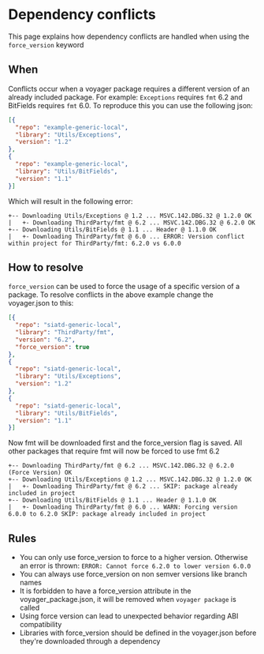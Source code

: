 # Dependency conflicts
This page explains how dependency conflicts are handled when using the `force_version` keyword

## When
Conflicts occur when a voyager package requires a different version of an already included package.
For example: `Exceptions` requires `fmt` 6.2 and BitFields requires `fmt` 6.0. 
To reproduce this you can use the following json:
```json
[{
  "repo": "example-generic-local",
  "library": "Utils/Exceptions",
  "version": "1.2"
},
{
  "repo": "example-generic-local",
  "library": "Utils/BitFields",
  "version": "1.1"
}]
```
Which will result in the following error:
```
+-- Downloading Utils/Exceptions @ 1.2 ... MSVC.142.DBG.32 @ 1.2.0 OK
|   +- Downloading ThirdParty/fmt @ 6.2 ... MSVC.142.DBG.32 @ 6.2.0 OK
+-- Downloading Utils/BitFields @ 1.1 ... Header @ 1.1.0 OK
|   +- Downloading ThirdParty/fmt @ 6.0 ... ERROR: Version conflict within project for ThirdParty/fmt: 6.2.0 vs 6.0.0
```

## How to resolve
`force_version` can be used to force the usage of a specific version of a package.
To resolve conflicts in the above example change the voyager.json to this:
```json
[{
  "repo": "siatd-generic-local",
  "library": "ThirdParty/fmt",
  "version": "6.2",
  "force_version": true
},
{
  "repo": "siatd-generic-local",
  "library": "Utils/Exceptions",
  "version": "1.2"
},
{
  "repo": "siatd-generic-local",
  "library": "Utils/BitFields",
  "version": "1.1"
}]
```
Now fmt will be downloaded first and the force_version flag is saved. 
All other packages that require fmt will now be forced to use fmt 6.2
```
+-- Downloading ThirdParty/fmt @ 6.2 ... MSVC.142.DBG.32 @ 6.2.0 (Force Version) OK
+-- Downloading Utils/Exceptions @ 1.2 ... MSVC.142.DBG.32 @ 1.2.0 OK
|   +- Downloading ThirdParty/fmt @ 6.2 ... SKIP: package already included in project
+-- Downloading Utils/BitFields @ 1.1 ... Header @ 1.1.0 OK
|   +- Downloading ThirdParty/fmt @ 6.0 ... WARN: Forcing version 6.0.0 to 6.2.0 SKIP: package already included in project
```

## Rules
* You can only use force_version to force to a higher version. Otherwise an error is thrown: `ERROR: Cannot force 6.2.0 to lower version 6.0.0`
* You can always use force_version on non semver versions like branch names
* It is forbidden to have a force_version attribute in the voyager_package.json, it will be removed when `voyager package` is called
* Using force version can lead to unexpected behavior regarding ABI compatibility
* Libraries with force_version should be defined in the voyager.json before they're downloaded through a dependency